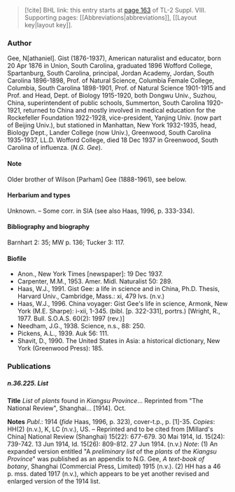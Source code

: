 > [!cite] BHL link: this entry starts at [page 163](https://www.biodiversitylibrary.org/item/103832#page/175/mode/1up) of TL-2 Suppl. VIII.
> Supporting pages: [[Abbreviations|abbreviations]], [[Layout key|layout key]].

### Author

Gee, N\[athaniel\]. Gist (1876-1937), American naturalist and educator, born 20 Apr 1876 in Union, South Carolina, graduated 1896 Wofford College, Spartanburg, South Carolina, principal, Jordan Academy, Jordan, South Carolina 1896-1898, Prof. of Natural Science, Columbia Female College, Columbia, South Carolina 1898-1901, Prof. of Natural Science 1901-1915 and Prof. and Head, Dept. of Biology 1915-1920, both Dongwu Univ., Suzhou, China, superintendent of public schools, Summerton, South Carolina 1920-1921, returned to China and mostly involved in medical education for the Rockefeller Foundation 1922-1928, vice-president, Yanjing Univ. (now part of Beijing Univ.), but stationed in Manhattan, New York 1932-1935, head, Biology Dept., Lander College (now Univ.), Greenwood, South Carolina 1935-1937, LL.D. Wofford College, died 18 Dec 1937 in Greenwood, South Carolina of influenza. (*N.G. Gee*).

#### Note

Older brother of Wilson \[Parham\] Gee (1888-1961), see below.

#### Herbarium and types

Unknown. – Some corr. in SIA (see also Haas, 1996, p. 333-334).

#### Bibliography and biography

Barnhart 2: 35; MW p. 136; Tucker 3: 117.

#### Biofile

- Anon., New York Times \[newspaper\]: 19 Dec 1937.
- Carpenter, M.M., 1953. Amer. Midl. Naturalist 50: 289.
- Haas, W.J., 1991. Gist Gee: a life in science and in China, Ph.D. Thesis, Harvard Univ., Cambridge, Mass.: xi, 479 lvs. (n.v.)
- Haas, W.J., 1996. China voyager: Gist Gee's life in science, Armonk, New York (M.E. Sharpe): i-xii, 1-345. (bibl. \[p. 322-331\], portrs.) \[Wright, R., 1977. Bull. S.O.A.S. 60(2): 1997 (rev.)\]
- Needham, J.G., 1938. Science, n.s., 88: 250.
- Pickens, A.L., 1939. Auk 56: 111.
- Shavit, D., 1990. The United States in Asia: a historical dictionary, New York (Greenwood Press): 185.

### Publications

##### n.36.225. List

**Title**
*List* of *plants* found in *Kiangsu Province*... Reprinted from "The National Review", Shanghai... \[1914\]. Oct.

**Notes**
*Publ*.: 1914 (*fide* Haas, 1996, p. 323), cover-t.p., p. \[1\]-35. *Copies*: HH(2) (n.v.), K, LC (n.v.), US. – Reprinted and to be cited from \[Millard's China\] National Review (Shanghai) 15(22): 677-679. 30 Mai 1914, Id. 15(24): 739-742. 13 Jun 1914, Id. 15(26): 809-812. 27 Jun 1914. (n.v.)
*Note*: (1) An expanded version entitled "A *preliminary list* of the *plants* of the *Kiangsu Province*" was published as an appendix to N.G. Gee, *A text-book of botany*, Shanghai (Commercial Press, Limited) 1915 (n.v.). (2) HH has a 46 p. mss. dated 1917 (n.v.), which appears to be yet another revised and enlarged version of the 1914 list.

